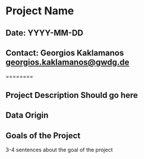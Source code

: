 # Project Name
## Date: YYYY-MM-DD
## Contact: Georgios Kaklamanos <georgios.kaklamanos@gwdg.de>

========

## Project Description Should go here


## Data Origin


## Goals of the Project 
3-4 sentences about the goal of the project
